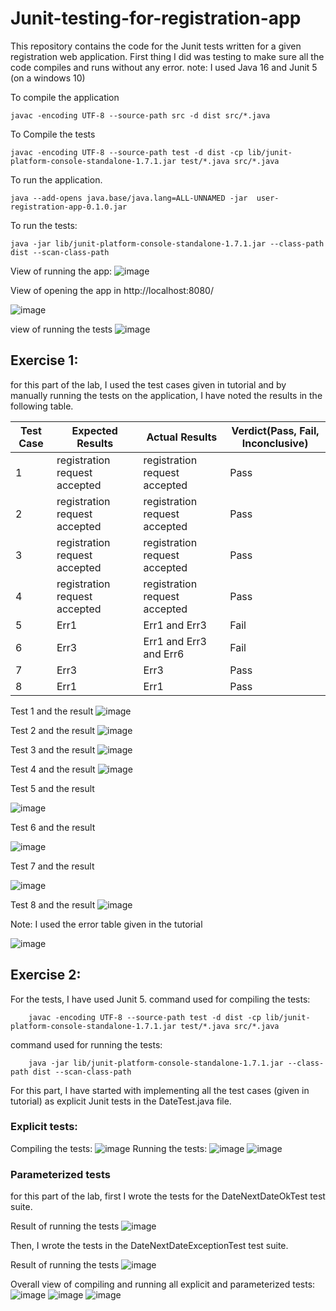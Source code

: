 # Junit-testing-for-registration-app
This repository contains the code for the Junit tests written for a given registration web application.
First thing I did was testing to make sure all the code compiles and runs without any error.
note: I used Java 16 and Junit 5 (on a windows 10)

To compile the application

    javac -encoding UTF-8 --source-path src -d dist src/*.java
    
To Compile the tests

    javac -encoding UTF-8 --source-path test -d dist -cp lib/junit-platform-console-standalone-1.7.1.jar test/*.java src/*.java

To run the application.

    java --add-opens java.base/java.lang=ALL-UNNAMED -jar  user-registration-app-0.1.0.jar
    
 To run the tests:
 
    java -jar lib/junit-platform-console-standalone-1.7.1.jar --class-path dist --scan-class-path
     
     
View of running the app:
![image](https://user-images.githubusercontent.com/64787873/119402530-10125b00-bcab-11eb-97ca-6f0af0f3f00c.png)

View of opening the app in   http://localhost:8080/

![image](https://user-images.githubusercontent.com/64787873/119401184-261f1c00-bca9-11eb-8e22-46e7b9120815.png)

view of running the tests
![image](https://user-images.githubusercontent.com/64787873/119403245-06d5be00-bcac-11eb-94e8-c626593e6b06.png)




## Exercise 1:
for this part of the lab, I used the test cases given in tutorial and by manually running the tests on the application, I have noted the results in the following table.

Test Case |  Expected Results             | Actual Results                   | Verdict(Pass, Fail, Inconclusive)
----------|-------------------------------|----------------------------------|----------------------------------
1         | registration request accepted | registration request accepted    | Pass
2         | registration request accepted | registration request accepted    | Pass
3         | registration request accepted | registration request accepted    | Pass
4         | registration request accepted | registration request accepted    | Pass
5         | Err1                          | Err1 and Err3                    | Fail
6         | Err3                          | Err1 and Err3  and Err6          | Fail
7         | Err3                          | Err3                             | Pass
8         | Err1                          | Err1                             | Pass


Test 1 and the result
![image](https://user-images.githubusercontent.com/64787873/119403761-d8a4ae00-bcac-11eb-934b-bbc3b4c728a2.png)


Test 2 and the result
![image](https://user-images.githubusercontent.com/64787873/119403876-04279880-bcad-11eb-842b-63f553004e68.png)

Test 3 and the result
![image](https://user-images.githubusercontent.com/64787873/119403940-199cc280-bcad-11eb-9a64-654a9f68ea6f.png)

Test 4 and the result
![image](https://user-images.githubusercontent.com/64787873/119404043-3e913580-bcad-11eb-8206-a8976d6680ab.png)

Test 5 and the result

![image](https://user-images.githubusercontent.com/64787873/119404075-4b158e00-bcad-11eb-8c33-f54134b79e5e.png)

Test 6 and the result

![image](https://user-images.githubusercontent.com/64787873/119404103-57015000-bcad-11eb-8905-179e4df4a88e.png)

Test 7 and the result

![image](https://user-images.githubusercontent.com/64787873/119404141-65e80280-bcad-11eb-8400-ee694a068a1b.png)


Test 8 and the result
![image](https://user-images.githubusercontent.com/64787873/119404159-6c767a00-bcad-11eb-8919-567ced7b77c9.png)


Note: I used the error table given in the tutorial 

![image](https://user-images.githubusercontent.com/64787873/119403085-d0983e80-bcab-11eb-9c6a-c99c8b35d0dd.png)



## Exercise 2:
For the tests, I have used Junit 5.
command used for compiling the tests: 

        javac -encoding UTF-8 --source-path test -d dist -cp lib/junit-platform-console-standalone-1.7.1.jar test/*.java src/*.java
        
command used for running the tests:

        java -jar lib/junit-platform-console-standalone-1.7.1.jar --class-path dist --scan-class-path           

For this part, I have started with implementing all the test cases (given in tutorial) as explicit Junit tests in the DateTest.java file.

### Explicit tests: 

Compiling the tests:
    ![image](https://user-images.githubusercontent.com/64787873/119585369-8e98f680-bd98-11eb-9f08-3a3076070d27.png)
Running the tests:
![image](https://user-images.githubusercontent.com/64787873/119585241-4ed20f00-bd98-11eb-990d-cd7a059bd127.png)
![image](https://user-images.githubusercontent.com/64787873/119585299-6c06dd80-bd98-11eb-8581-6b898a342acf.png)

 ### Parameterized tests
 
 for this part of the lab, first I wrote the tests for the DateNextDateOkTest test suite.
 
 Result of running the tests
 ![image](https://user-images.githubusercontent.com/64787873/119597484-1ab61880-bdaf-11eb-90b2-12ef4c1d041b.png)

Then, I wrote the tests in the DateNextDateExceptionTest test suite.

Result of running the tests
![image](https://user-images.githubusercontent.com/64787873/119599137-67e7b980-bdb2-11eb-8885-b64ccd6782a1.png)



Overall view of compiling and running all explicit and parameterized tests:
![image](https://user-images.githubusercontent.com/64787873/119599455-083dde00-bdb3-11eb-8a5e-b49417687690.png)
![image](https://user-images.githubusercontent.com/64787873/119599608-5e128600-bdb3-11eb-99d2-5a5adadb3960.png)
![image](https://user-images.githubusercontent.com/64787873/119599588-4cc97980-bdb3-11eb-9c02-c74be4f9d661.png)


